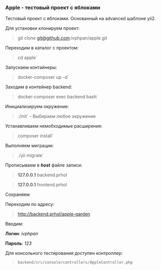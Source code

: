 ### Apple - тестовый проект с яблоками

Тестовый проект с яблоками. Основанный на advanced шаблоне yii2.

Для установки клонируем проект:
>git clone git@github.com:ivphpan/apple.git

Переходим в каталог с проектом:
>cd apple`

Запускаем контайнеры:
>docker-composer up -d`

Заходим в контейнер backend:
>docker-composer exec backend bash`

Инициализируем окружение:
>./init` - Выбираем любое окружение

Устанавливаем немобходимые расширения:
>composer install`

Выполняем миграции:
>./yii migrate`

Прописываем в ***host*** файле записи:

>**127.0.0.1** backend.prhol

>**127.0.0.1** frontend.prhol

Сохраняем

Переходим по адресу:
>http://backend.prhol/apple-garden


Вводим:

**Логин**: *ivphpan*

**Пароль**: *123*

Для консольного тестирования доступен контроллер:
>`backend/src/console/controllers/AppleController.php`
